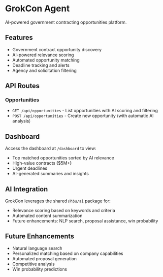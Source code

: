 # GrokCon Agent

AI-powered government contracting opportunities platform.

## Features

- Government contract opportunity discovery
- AI-powered relevance scoring
- Automated opportunity matching
- Deadline tracking and alerts
- Agency and solicitation filtering

## API Routes

### Opportunities
- `GET /api/opportunities` - List opportunities with AI scoring and filtering
- `POST /api/opportunities` - Create new opportunity (with automatic AI analysis)

## Dashboard

Access the dashboard at `/dashboard` to view:
- Top matched opportunities sorted by AI relevance
- High-value contracts ($5M+)
- Urgent deadlines
- AI-generated summaries and insights

## AI Integration

GrokCon leverages the shared `@hbu/ai` package for:
- Relevance scoring based on keywords and criteria
- Automated content summarization
- Future enhancements: NLP search, proposal assistance, win probability

## Future Enhancements

- Natural language search
- Personalized matching based on company capabilities
- Automated proposal generation
- Competitive analysis
- Win probability predictions
